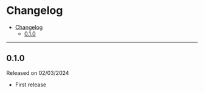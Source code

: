 # Changelog

- [Changelog](#changelog)
  - [0.1.0](#010)

---

## 0.1.0

Released on 02/03/2024

- First release
  